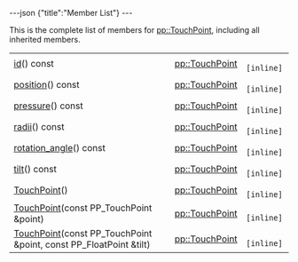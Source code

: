 ---json {"title":"Member List"} ---

This is the complete list of members for <a href="/docs/native-client/pepper_dev/cpp/classpp_1_1_touch_point/" class="el">pp::TouchPoint</a>, including all inherited members.

<table><tbody><tr class="odd"><td><a href="/docs/native-client/pepper_dev/cpp/classpp_1_1_touch_point#a9bc0e1ce3579b52927da1104646b994b" class="el">id</a>() const</td><td><a href="/docs/native-client/pepper_dev/cpp/classpp_1_1_touch_point/" class="el">pp::TouchPoint</a></td><td><code> [inline]</code></td></tr><tr class="even"><td><a href="/docs/native-client/pepper_dev/cpp/classpp_1_1_touch_point#aa4a407b747e9c523844eba4aaf861773" class="el">position</a>() const</td><td><a href="/docs/native-client/pepper_dev/cpp/classpp_1_1_touch_point/" class="el">pp::TouchPoint</a></td><td><code> [inline]</code></td></tr><tr class="odd"><td><a href="/docs/native-client/pepper_dev/cpp/classpp_1_1_touch_point#a4e09d5e4a892da9f6b32c9986a25376c" class="el">pressure</a>() const</td><td><a href="/docs/native-client/pepper_dev/cpp/classpp_1_1_touch_point/" class="el">pp::TouchPoint</a></td><td><code> [inline]</code></td></tr><tr class="even"><td><a href="/docs/native-client/pepper_dev/cpp/classpp_1_1_touch_point#a92f3376a9db010e20bed4a5fe3e42f0f" class="el">radii</a>() const</td><td><a href="/docs/native-client/pepper_dev/cpp/classpp_1_1_touch_point/" class="el">pp::TouchPoint</a></td><td><code> [inline]</code></td></tr><tr class="odd"><td><a href="/docs/native-client/pepper_dev/cpp/classpp_1_1_touch_point#a82c6f0f579e30d37d0f14cdbb3ca9177" class="el">rotation_angle</a>() const</td><td><a href="/docs/native-client/pepper_dev/cpp/classpp_1_1_touch_point/" class="el">pp::TouchPoint</a></td><td><code> [inline]</code></td></tr><tr class="even"><td><a href="/docs/native-client/pepper_dev/cpp/classpp_1_1_touch_point#ad93f3cf6195c7c3af21cf28dbc2f7e85" class="el">tilt</a>() const</td><td><a href="/docs/native-client/pepper_dev/cpp/classpp_1_1_touch_point/" class="el">pp::TouchPoint</a></td><td><code> [inline]</code></td></tr><tr class="odd"><td><a href="/docs/native-client/pepper_dev/cpp/classpp_1_1_touch_point#a76b04de6cd756e80d3b039988faed697" class="el">TouchPoint</a>()</td><td><a href="/docs/native-client/pepper_dev/cpp/classpp_1_1_touch_point/" class="el">pp::TouchPoint</a></td><td><code> [inline]</code></td></tr><tr class="even"><td><a href="/docs/native-client/pepper_dev/cpp/classpp_1_1_touch_point#affadca4389137e288a0a9a53019a2211" class="el">TouchPoint</a>(const PP_TouchPoint &amp;point)</td><td><a href="/docs/native-client/pepper_dev/cpp/classpp_1_1_touch_point/" class="el">pp::TouchPoint</a></td><td><code> [inline]</code></td></tr><tr class="odd"><td><a href="/docs/native-client/pepper_dev/cpp/classpp_1_1_touch_point#aa0a99fd96e567b9b6ea9acd3f955a4d0" class="el">TouchPoint</a>(const PP_TouchPoint &amp;point, const PP_FloatPoint &amp;tilt)</td><td><a href="/docs/native-client/pepper_dev/cpp/classpp_1_1_touch_point/" class="el">pp::TouchPoint</a></td><td><code> [inline]</code></td></tr></tbody></table>
